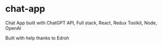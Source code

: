 # chat-app
Chat App built with ChatGPT API, Full stack, React, Redux Toolkit, Node, OpenAI

Built with help thanks to Edroh

